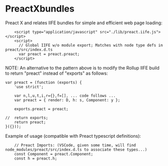 # PreactXbundles

Preact X and relates IIFE bundles for simple and efficient web page loading:

```
    <script type="application/javascript" src="./lib/preact.iife.js"></script>
    <script>
      // Global IIFE w/o module export; Matches with node type defs in preact/src/index.d.ts
      var preact = preact.preact; 
    </script>
```


NOTE: An alternative to the pattern above is to modify the Rollup IIFE build to return "preact" instead of "exports" as follows:

```
var preact = (function (exports) {
	'use strict';

	var n,l,u,t,i,r={},f=[], ... code follows ...
	var preact = { render: D, h: s, Component: y };

	exports.preact = preact;

//	return exports;
	return preact;
}({}));
```


Example of usage (compatible with Preact typescript definitions):

```
    // Preact Imports: (VSCode, given some time, will find node_modules/preact/src/index.d.ts to associate these types...)
    const Component = preact.Component;
    const h = preact.h;
```


